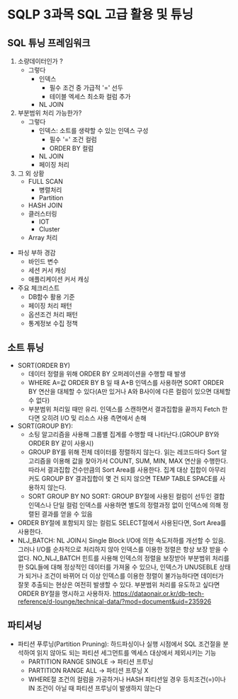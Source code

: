 # SQLP 3과목 SQL 고급 활용 및 튜닝 

## SQL 튜닝 프레임워크 
1. 소량데이터인가 ? 
    - 그렇다
      - 인덱스
        - 필수 조건 중 가급적 '=' 선두 
        - 테이블 엑세스 최소화 컬럼 추가
      - NL JOIN
2. 부분범위 처리 가능한가?
    - 그렇다
      - 인덱스: 소트를 생략할 수 있는 인덱스 구성
        - 필수 '=' 조건 컬럼
        - ORDER BY 컬럼
      - NL JOIN
      - 페이징 처리 
3. 그 외 상황 
    - FULL SCAN
      - 병렬처리 
      - Partition
    - HASH JOIN
    - 클러스터링
      - IOT
      - Cluster
    - Array 처리
- 파싱 부하 경감
  - 바인드 변수
  - 세션 커서 캐싱
  - 애플리케이션 커서 캐싱
- 주요 체크리스트 
  - DB함수 활용 기준
  - 페이징 처리 패턴
  - 옵션조건 처리 패턴
  - 통계정보 수집 정책

## 소트 튜닝
- SORT(ORDER BY)
  - 데이터 정렬을 위해 ORDER BY 오퍼레이션을 수행할 때 발생
  - WHERE A=값 ORDER BY B 일 때 A+B 인덱스를 사용하면 SORT ORDER BY 연산을 대체할 수 있다(A만 있거나 A와 B사이에 다른 컬럼이 있으면 대체할 수 없다)
  - 부분범위 처리일 때만 유리. 인덱스를 스캔하면서 결과집합을 끝까지 Fetch 한다면 오히려 I/O 및 리소스 사용 측면에서 손해
- SORT(GROUP BY): 
  - 소팅 알고리즘을 사용해 그룹별 집계를 수행할 때 나타난다.(GROUP BY와 ORDER BY 같이 사용시)
  - GROUP BY를 위해 전체 데이터를 정렬하지 않는다. 읽는 레코드마다 Sort 알고리즘을 이용해 값을 찾아가서 COUNT, SUM, MIN, MAX 연산을 수행한다. 따라서 결과집합 건수만큼의 Sort Area를 사용한다. 집계 대상 집합이 아무리 커도 GROUP BY 결과집합이 몇 건 되지 않으면 TEMP TABLE SPACE를 사용하지 않는다. 
  - SORT GROUP BY NO SORT: GROUP BY절에 사용된 컬럼이 선두인 결합 인덱스나 단일 컬럼 인덱스를 사용하면 별도의 정렬과정 없이 인덱스에 의해 정렬된 결과를 얻을 수 있음
- ORDER BY절에 포함되지 않는 컬럼도 SELECT절에서 사용된다면, Sort Area를 사용한다. 
- NLJ_BATCH: NL JOIN시 Single Block I/O에 의한 속도저하를 개선할 수 있음. 그러나 I/O를 순차적으로 처리하지 않아 인덱스를 이용한 정렬은 항상 보장 받을 수 없다. NO_NLJ_BATCH 힌트를 사용해 인덱스의 정렬을 보장받아 부분범위 처리를 한 SQL들에 대해 정상적인 데이터를 가져올 수 있으나, 인덱스가 UNUSEBLE 상태가 되거나 조건이 바뀌어 더 이상 인덱스를 이용한 정렬이 불가능하다면 데이터가 잘못 추출되는 현상은 여전히 발생할 수 있다. 부분범위 처리를 유도하고 싶다면 ORDER BY절을 명시하고 사용하자.
https://dataonair.or.kr/db-tech-reference/d-lounge/technical-data/?mod=document&uid=235926

## 파티셔닝 
- 파티션 푸루닝(Partition Pruning): 하드파싱이나 실행 시점에서 SQL 조건절을 분석하여 읽지 않아도 되는 파티션 세그먼트를 엑세스 대상에서 제외시키는 기능
  - PARTITION RANGE SINGLE -> 파티션 프루닝 
  - PARTITION RANGE ALL -> 파티션 프루닝 X
  - WHERE절 조건의 컬럼을 가공하거나 HASH 파티션일 경우 등치조건(=)이나 IN 조건이 아닐 때 파티션 프루닝이 발생하지 않는다